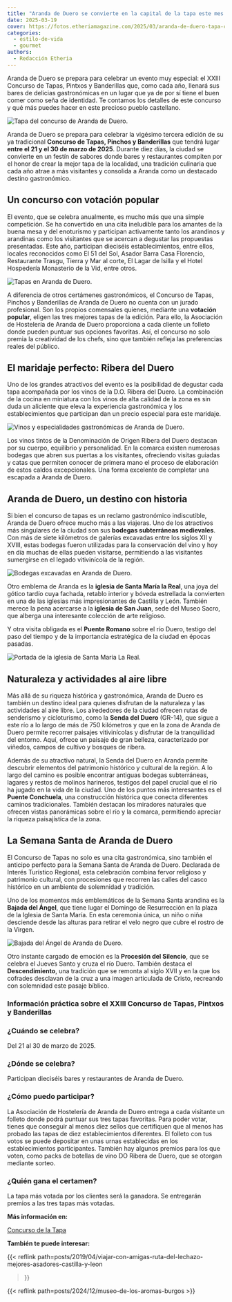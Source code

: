 ```yaml
---
title: "Aranda de Duero se convierte en la capital de la tapa este mes de marzo"
date: 2025-03-19
cover: https://fotos.etheriamagazine.com/2025/03/aranda-de-duero-tapa-concurso.jpg
categories: 
  - estilo-de-vida
  - gourmet
authors: 
  - Redacción Etheria
---
```


Aranda de Duero se prepara para celebrar un evento muy especial: el XXIII Concurso de 
Tapas, Pintxos y Banderillas que, como cada año, llenará sus bares de delicias 
gastronómicas en un lugar que ya de por sí tiene el buen comer como seña de identidad. 
Te contamos los detalles de este concurso y qué más puedes hacer en este precioso pueblo 
castellano. 

![Tapa del concurso de Aranda de Duero.](https://fotos.etheriamagazine.com/2025/03/aranda-de-duero-tapa-concurso.jpg "Tapa del concurso de Aranda de Duero. © Aranda de Duero")

Aranda de Duero se prepara para celebrar la vigésimo tercera edición de su ya 
tradicional **Concurso de Tapas, Pinchos y Banderillas** que tendrá lugar **entre el 21 
y el 30 de marzo de 2025**. Durante diez días, la ciudad se convierte en un festín de 
sabores donde bares y restaurantes compiten por el honor de crear la mejor tapa de la 
localidad, una tradición culinaria que cada año atrae a más visitantes y consolida a 
Aranda como un destacado destino gastronómico. 

## Un concurso con votación popular

El evento, que se celebra anualmente, es mucho más que una simple competición. Se ha 
convertido en una cita ineludible para los amantes de la buena mesa y del enoturismo y 
participan activamente tanto los arandinos y arandinas como los visitantes que se 
acercan a degustar las propuestas presentadas. Este año, participan dieciséis 
establecimientos, entre ellos, locales reconocidos como El 51 del Sol, Asador Barra Casa 
Florencio, Restaurante Trasgu, Tierra y Mar al corte, El Lagar de Isilla y el Hotel 
Hospedería Monasterio de la Vid, entre otros. 

![Tapas en Aranda de Duero.](https://fotos.etheriamagazine.com/2025/03/aranda-duero-tapas.jpg "Tapas en Aranda de Duero. © Concurso de la Tapa de Aranda de Duero")

A diferencia de otros certámenes gastronómicos, el Concurso de Tapas, Pinchos y 
Banderillas de Aranda de Duero no cuenta con un jurado profesional. Son los propios 
comensales quienes, mediante una **votación popular**, eligen las tres mejores tapas de 
la edición. Para ello, la Asociación de Hostelería de Aranda de Duero proporciona a cada 
cliente un folleto donde pueden puntuar sus opciones favoritas. Así, el concurso no solo 
premia la creatividad de los chefs, sino que también refleja las preferencias reales del 
público. 

## El maridaje perfecto: Ribera del Duero

Uno de los grandes atractivos del evento es la posibilidad de degustar cada tapa 
acompañada por los vinos de la D.O. Ribera del Duero. La combinación de la cocina en 
miniatura con los vinos de alta calidad de la zona es sin duda un aliciente que eleva la 
experiencia gastronómica y los establecimientos que participan dan un precio especial 
para este maridaje. 

![Vinos y especialidades gastronómicas de Aranda de Duero.](https://fotos.etheriamagazine.com/2025/03/aranda-duero-gastronomia.jpg "Vinos y especialidades gastronómicas de Aranda de Duero. © Miguel Ángel Muñoz Romero")

Los vinos tintos de la Denominación de Origen Ribera del Duero destacan por su cuerpo, 
equilibrio y personalidad. En la comarca existen numerosas bodegas que abren sus puertas 
a los visitantes, ofreciendo visitas guiadas y catas que permiten conocer de primera 
mano el proceso de elaboración de estos caldos excepcionales. Una forma excelente de 
completar una escapada a Aranda de Duero. 

## Aranda de Duero, un destino con historia

Si bien el concurso de tapas es un reclamo gastronómico indiscutible, Aranda de Duero 
ofrece mucho más a las viajeras. Uno de los atractivos más singulares de la ciudad son 
sus **bodegas subterráneas medievales**. Con más de siete kilómetros de galerías 
excavadas entre los siglos XII y XVIII, estas bodegas fueron utilizadas para la 
conservación del vino y hoy en día muchas de ellas pueden visitarse, permitiendo a las 
visitantes sumergirse en el legado vitivinícola de la región. 

![Bodegas excavadas en Aranda de Duero.](https://fotos.etheriamagazine.com/2025/03/aranda-duero-bodegas-subterraneas.jpg "Bodegas excavadas en Aranda de Duero. © Aranda de Duero")

Otro emblema de Aranda es la **iglesia de Santa María la Real**, una joya del gótico 
tardío cuya fachada, retablo interior y bóveda estrellada la convierten en una de las 
iglesias más impresionantes de Castilla y León. También merece la pena acercarse a la 
**iglesia de San Juan**, sede del Museo Sacro, que alberga una interesante colección de 
arte religioso. 

Y otra visita obligada es el **Puente Romano** sobre el río Duero, testigo del paso del 
tiempo y de la importancia estratégica de la ciudad en épocas pasadas. 

![Portada de la iglesia de Santa María La Real.](https://fotos.etheriamagazine.com/2025/03/aranda-duero-iglesia.jpg "Portada de la iglesia de Santa María La Real. © Miguel Ángel Muñoz Romero")

## Naturaleza y actividades al aire libre

Más allá de su riqueza histórica y gastronómica, Aranda de Duero es también un destino 
ideal para quienes disfrutan de la naturaleza y las actividades al aire libre. Los 
alrededores de la ciudad ofrecen rutas de senderismo y cicloturismo, como la **Senda del 
Duero** (GR-14), que sigue a este río a lo largo de más de 750 kilómetros y que en la 
zona de Aranda de Duero permite recorrer paisajes vitivinícolas y disfrutar de la 
tranquilidad del entorno. Aquí, ofrece un paisaje de gran belleza, caracterizado por 
viñedos, campos de cultivo y bosques de ribera. 

Además de su atractivo natural, la Senda del Duero en Aranda permite descubrir elementos 
del patrimonio histórico y cultural de la región. A lo largo del camino es posible 
encontrar antiguas bodegas subterráneas, lagares y restos de molinos harineros, testigos 
del papel crucial que el río ha jugado en la vida de la ciudad. Uno de los puntos más 
interesantes es el **Puente Conchuela**, una construcción histórica que conecta 
diferentes caminos tradicionales. También destacan los miradores naturales que ofrecen 
vistas panorámicas sobre el río y la comarca, permitiendo apreciar la riqueza 
paisajística de la zona. 

## La Semana Santa de Aranda de Duero

El Concurso de Tapas no solo es una cita gastronómica, sino también el anticipo perfecto 
para la Semana Santa de Aranda de Duero. Declarada de Interés Turístico Regional, esta 
celebración combina fervor religioso y patrimonio cultural, con procesiones que recorren 
las calles del casco histórico en un ambiente de solemnidad y tradición. 

Uno de los momentos más emblemáticos de la Semana Santa arandina es la **Bajada del 
Ángel**, que tiene lugar el Domingo de Resurrección en la plaza de la Iglesia de Santa 
María. En esta ceremonia única, un niño o niña desciende desde las alturas para retirar 
el velo negro que cubre el rostro de la Virgen. 

![Bajada del Ángel de Aranda de Duero.](https://fotos.etheriamagazine.com/2025/03/aranda-de-duero-semana-santa.jpg "Bajada del Ángel de Aranda de Duero. © Aranda de Duero")

Otro instante cargado de emoción es la **Procesión del Silencio**, que se celebra el 
Jueves Santo y cruza el río Duero. También destaca el **Descendimiento**, una tradición 
que se remonta al siglo XVII y en la que los cofrades desclavan de la cruz a una imagen 
articulada de Cristo, recreando con solemnidad este pasaje bíblico. 

### Información práctica sobre el XXIII Concurso de Tapas, Pintxos y Banderillas

### ¿Cuándo se celebra?

Del 21 al 30 de marzo de 2025. 

### ¿Dónde se celebra?

Participan dieciséis bares y restaurantes de Aranda de Duero. 

### ¿Cómo puedo participar?

La Asociación de Hostelería de Aranda de Duero entrega a cada visitante un folleto donde 
podrá puntuar sus tres tapas favoritas. Para poder votar, tienes que conseguir al menos 
diez sellos que certifiquen que al menos has probado las tapas de diez establecimientos 
diferentes. El folleto con tus votos se puede depositar en unas urnas establecidas en 
los establecimientos participantes. También hay algunos premios para los que voten, como 
packs de botellas de vino DO Ribera de Duero, que se otorgan mediante sorteo. 

### ¿Quién gana el certamen?

La tapa más votada por los clientes será la ganadora. Se entregarán premios a las tres 
tapas más votadas. 

**Más información en:** 

[Concurso de la Tapa](https://concursodetapasaranda.com/) 

**También te puede interesar:** 

{{< reflink 
path=posts/2019/04/viajar-con-amigas-ruta-del-lechazo-mejores-asadores-castilla-y-leon 
>}} 

{{< reflink path=posts/2024/12/museo-de-los-aromas-burgos >}}
